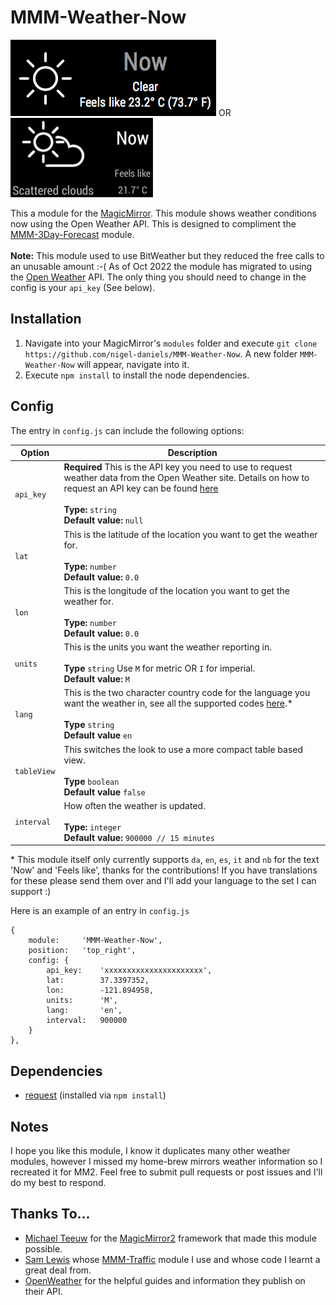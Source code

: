 # MMM-Weather-Now
![Weather now](weathernow.png "Weather now.") OR ![Weather now](weather2.png "Weather now.")

This a module for the [MagicMirror](https://github.com/MichMich/MagicMirror/tree/develop).  This module shows weather conditions now using the Open Weather API.  This is designed to compliment the [MMM-3Day-Forecast](https://github.com/nigel-daniels/MMM-3Day-Forecast) module.<br>  
**Note:** This module used to use BitWeather but they reduced the free calls to an unusable amount :-( As of Oct 2022 the module has migrated to using the [Open Weather](https://openweathermap.org) API. The only thing you should need to change in the config is your `api_key` (See below).

## Installation
1. Navigate into your MagicMirror's `modules` folder and execute `git clone https://github.com/nigel-daniels/MMM-Weather-Now`.  A new folder `MMM-Weather-Now` will appear, navigate into it.
2. Execute `npm install` to install the node dependencies.

## Config
The entry in `config.js` can include the following options:

|Option|Description|
|---|---|
|`api_key`|**Required** This is the API key you need to use to request weather data from the Open Weather site.  Details on how to request an API key can be found [here](https://openweathermap.org/home/sign_up)<br><br>**Type:** `string`<br>**Default value:** `null`|
|`lat`|This is the latitude of the location you want to get the weather for.<br><br>**Type:** `number`<br>**Default value:** `0.0`|
|`lon`|This is the longitude of the location you want to get the weather for.<br><br>**Type:** `number`<br>**Default value:** `0.0`|
|`units`|This is the units you want the weather reporting in.<br><br>**Type** `string` Use `M` for metric OR `I` for imperial.<br>**Default value:** `M`|
|`lang`|This is the two character country code for the language you want the weather in, see all the supported codes [here](https://openweathermap.org/current#multi).\*<br><br>**Type** `string`<br>**Default value** `en`|
|`tableView`|This switches the look to use a more compact table based view.<br><br>**Type** `boolean`<br>**Default value** `false`|
|`interval`|How often the weather is updated.<br><br>**Type:** `integer`<br>**Default value:** `900000 // 15 minutes`|

\* This module itself only currently supports `da`, `en`, `es`, `it` and `nb` for the text 'Now' and 'Feels like', thanks for the contributions!  If you have translations for these please send them over and I'll add your language to the set I can support :)

Here is an example of an entry in `config.js`
```
{
	module: 	'MMM-Weather-Now',
	position: 	'top_right',
	config: {
		api_key:    'xxxxxxxxxxxxxxxxxxxxxx',
		lat:		37.3397352,
		lon:		-121.894958,
		units:		'M',
		lang:		'en',
		interval:   900000
	}
},
```

## Dependencies
- [request](https://www.npmjs.com/package/request) (installed via `npm install`)

## Notes
I hope you like this module, I know it duplicates many other weather modules, however I missed my home-brew mirrors weather information so I recreated it for MM2.  Feel free to submit pull requests or post issues and I'll do my best to respond.

## Thanks To...
- [Michael Teeuw](https://github.com/MichMich) for the [MagicMirror2](https://github.com/MichMich/MagicMirror/tree/develop) framework that made this module possible.
- [Sam Lewis](https://github.com/SamLewis0602) whose [MMM-Traffic](https://github.com/SamLewis0602/MMM-Traffic) module I use and whose code I learnt a great deal from.
- [OpenWeather](https://openweathermap.org) for the helpful guides and information they publish on their API.
